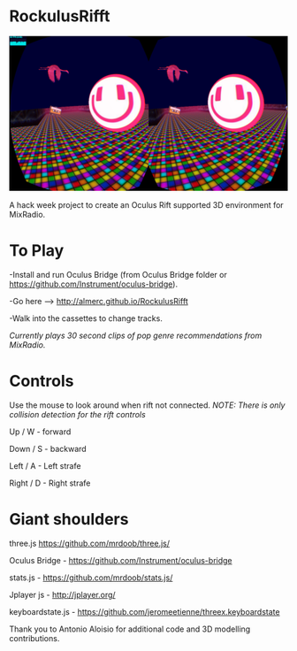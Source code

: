 RockulusRifft
=============

![Rockulus rifft](https://github.com/Almerc/RockulusRifft/blob/master/screenshots/Screenshot1.png)

A hack week project to create an Oculus Rift supported 3D environment for MixRadio.


To Play
=======

-Install and run Oculus Bridge (from Oculus Bridge folder or https://github.com/Instrument/oculus-bridge).

-Go here --> http://almerc.github.io/RockulusRifft

-Walk into the cassettes to change tracks.

*Currently plays 30 second clips of pop genre recommendations from MixRadio.*

Controls
========

Use the mouse to look around when rift not connected.
*NOTE: There is only collision detection for the rift controls*

Up / W - forward

Down / S - backward

Left / A - Left strafe

Right / D - Right strafe


Giant shoulders
===============
three.js  https://github.com/mrdoob/three.js/

Oculus Bridge - https://github.com/Instrument/oculus-bridge

stats.js - https://github.com/mrdoob/stats.js/

Jplayer js - http://jplayer.org/

keyboardstate.js - https://github.com/jeromeetienne/threex.keyboardstate

Thank you to Antonio Aloisio for additional code and 3D modelling contributions.
